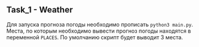 ## Task_1 - Weather

Для запуска прогноза погоды необходимо прописать `python3 main.py`.
Места, по которым необходимо вывести прогноз погоды находятся в переменной `PLACES`.
По умолчанию скрипт будет выводит 3 места.

